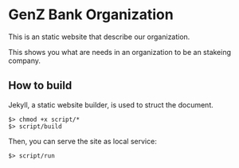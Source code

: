 # GenZ Bank Organization

This is an static website that describe our organization.

This shows you what are needs in an organization to be an stakeing company.

## How to build

Jekyll, a static website builder, is used to struct the document. 

	$> chmod +x script/*
	$> script/build

Then, you can serve the site as local service:

	$> script/run


